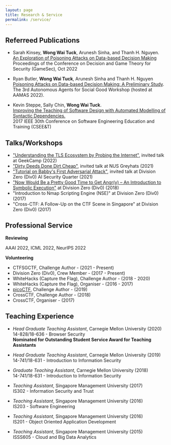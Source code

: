 ```yaml
---
layout: page
title: Research & Service
permalink: /service/
---
```


## Referreed Publications

- Sarah Kinsey, **Wong Wai Tuck**, Arunesh Sinha, and Thanh H. Nguyen. <br/>
[An Exploration of Poisoning Attacks on Data-based Decision Making](/docs/GameSec2022_PoisonAttack.pdf) <br/>
Proceedings of the Conference on Decision and Game Theory for Security (GameSec), Oct 2022

- Ryan Butler, **Wong Wai Tuck**, Arunesh Sinha and Thanh H. Nguyen <br/>
[Poisoning Attacks on Data-based Decision Making: A Preliminary Study](https://guaguakai.github.io/aasg2022/program/). <br/>
The 3rd Autonomous Agents for Social Good Workshop (hosted at AAMAS 2022).

- Kevin Steppe, Sally Chin, **Wong Wai Tuck**. <br/>
[Improving the Teaching of Software Design with Automated Modelling of Syntactic Dependencies.](https://ieeexplore.ieee.org/document/8166695) <br/>
2017 IEEE 30th Conference on Software Engineering Education and Training (CSEE&T)

## Talks/Workshops

- ["Understanding the TLS Ecosystem by Probing the Internet"](https://www.youtube.com/watch?v=jP8kSkVaG2g), invited talk at GeekCamp (2022)
- ["Dirty Deeds Done Dirt Cheap"](https://www.youtube.com/watch?v=iVEqlKigk5s), invited talk at NUS Greyhats (2021)
- ["Tutorial on Babby's First Adversarial Attack"](https://github.com/wongwaituck/adversarial-attack-ml-workshop), invited talk at Division Zero (Div0) AI Security Quarter (2021) 
- ["Now Would Be a Pretty Good Time to Get Angr(y) – An Introduction to Symbolic Execution"](https://github.com/wongwaituck/angr_workshop) at Division Zero (Div0) (2018) 
- "Introduction to Nmap Scripting Engine (NSE)" at Division Zero (Div0) (2017) 
- "Cross-CTF: A Follow-Up on the CTF Scene in Singapore" at Division Zero (Div0) (2017) 

## Professional Service

**Reviewing**

AAAI 2022, ICML 2022, NeurIPS 2022

**Volunteering**

- CTFSGCTF, Challenge Author - (2021 - Present)
- Division Zero (Div0), Crew Member - (2017 - Present) 
- WhiteHacks (Capture the Flag), Challenge Author - (2018 - 2020)
- WhiteHacks (Capture the Flag), Organiser - (2016 - 2017)
- [picoCTF](https://picoctf.org/about.html), Challenge Author - (2019)
- CrossCTF, Challenge Author - (2018)
- CrossCTF, Organiser - (2017)

## Teaching Experience

- *Head Graduate Teaching Assistant*, Carnegie Mellon University (2020) <br/>
14-828/18-636 - Browser Security <br/>
**Nominated for Outstanding Student Service Award for Teaching Assistants**

- *Head Graduate Teaching Assistant*, Carnegie Mellon University (2019) <br/>
14-741/18-631 - Introduction to Information Security

- *Graduate Teaching Assistant*, Carnegie Mellon University (2018) <br/>
14-741/18-631 - Introduction to Information Security

- *Teaching Assistant*, Singapore Management University (2017) <br/>
IS302 - Information Security and Trust

- *Teaching Assistant*, Singapore Management University (2016) <br/>
IS203 - Software Engineering

- *Teaching Assistant*, Singapore Management University (2016) <br/>
IS201 - Object Oriented Application Development

- *Teaching Assistant*, Singapore Management University (2015) <br/>
ISSS605 -  Cloud and Big Data Analytics